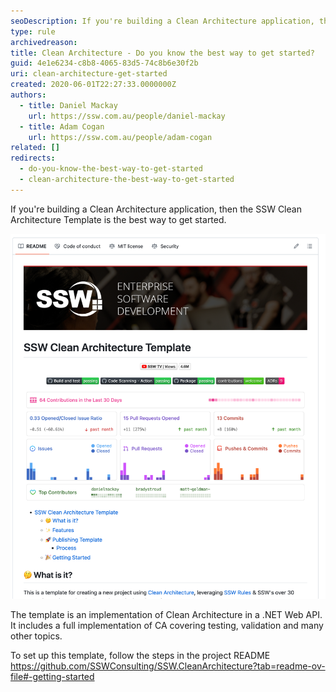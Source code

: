 ```yaml
---
seoDescription: If you're building a Clean Architecture application, then the SSW Clean Architecture Template is the best way to get started.
type: rule
archivedreason:
title: Clean Architecture - Do you know the best way to get started?
guid: 4e1e6234-c8b8-4065-83d5-74c8b6e30f2b
uri: clean-architecture-get-started
created: 2020-06-01T22:27:33.0000000Z
authors:
  - title: Daniel Mackay
    url: https://ssw.com.au/people/daniel-mackay
  - title: Adam Cogan
    url: https://ssw.com.au/people/adam-cogan
related: []
redirects:
  - do-you-know-the-best-way-to-get-started
  - clean-architecture-the-best-way-to-get-started
---
```


If you're building a Clean Architecture application, then the SSW Clean Architecture Template is the best way to get started.

<!--endintro-->

![Figure: The SSW Clean Architecture Solution Template](ca-template-readme.png)

The template is an implementation of Clean Architecture in a .NET Web API. It includes a full implementation of CA covering testing, validation and many other topics.

To set up this template, follow the steps in the project README  
https://github.com/SSWConsulting/SSW.CleanArchitecture?tab=readme-ov-file#-getting-started
